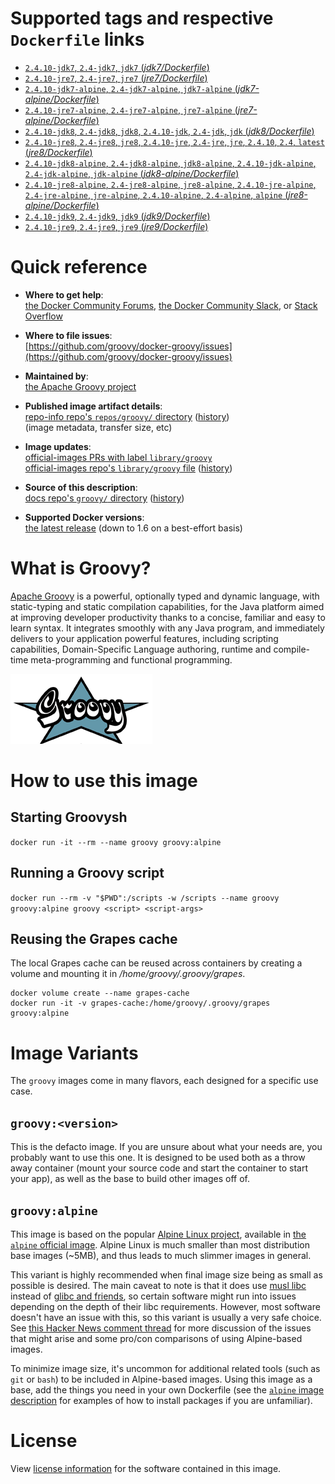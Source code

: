 <!--

********************************************************************************

WARNING:

    DO NOT EDIT "groovy/README.md"

    IT IS AUTO-GENERATED

    (from the other files in "groovy/" combined with a set of templates)

********************************************************************************

-->

# Supported tags and respective `Dockerfile` links

-	[`2.4.10-jdk7`, `2.4-jdk7`, `jdk7` (*jdk7/Dockerfile*)](https://github.com/groovy/docker-groovy/blob/dbc61ddbc286b5847e8778747264e92bcd29c93d/jdk7/Dockerfile)
-	[`2.4.10-jre7`, `2.4-jre7`, `jre7` (*jre7/Dockerfile*)](https://github.com/groovy/docker-groovy/blob/dbc61ddbc286b5847e8778747264e92bcd29c93d/jre7/Dockerfile)
-	[`2.4.10-jdk7-alpine`, `2.4-jdk7-alpine`, `jdk7-alpine` (*jdk7-alpine/Dockerfile*)](https://github.com/groovy/docker-groovy/blob/dbc61ddbc286b5847e8778747264e92bcd29c93d/jdk7-alpine/Dockerfile)
-	[`2.4.10-jre7-alpine`, `2.4-jre7-alpine`, `jre7-alpine` (*jre7-alpine/Dockerfile*)](https://github.com/groovy/docker-groovy/blob/dbc61ddbc286b5847e8778747264e92bcd29c93d/jre7-alpine/Dockerfile)
-	[`2.4.10-jdk8`, `2.4-jdk8`, `jdk8`, `2.4.10-jdk`, `2.4-jdk`, `jdk` (*jdk8/Dockerfile*)](https://github.com/groovy/docker-groovy/blob/dbc61ddbc286b5847e8778747264e92bcd29c93d/jdk8/Dockerfile)
-	[`2.4.10-jre8`, `2.4-jre8`, `jre8`, `2.4.10-jre`, `2.4-jre`, `jre`, `2.4.10`, `2.4`, `latest` (*jre8/Dockerfile*)](https://github.com/groovy/docker-groovy/blob/dbc61ddbc286b5847e8778747264e92bcd29c93d/jre8/Dockerfile)
-	[`2.4.10-jdk8-alpine`, `2.4-jdk8-alpine`, `jdk8-alpine`, `2.4.10-jdk-alpine`, `2.4-jdk-alpine`, `jdk-alpine` (*jdk8-alpine/Dockerfile*)](https://github.com/groovy/docker-groovy/blob/dbc61ddbc286b5847e8778747264e92bcd29c93d/jdk8-alpine/Dockerfile)
-	[`2.4.10-jre8-alpine`, `2.4-jre8-alpine`, `jre8-alpine`, `2.4.10-jre-alpine`, `2.4-jre-alpine`, `jre-alpine`, `2.4.10-alpine`, `2.4-alpine`, `alpine` (*jre8-alpine/Dockerfile*)](https://github.com/groovy/docker-groovy/blob/dbc61ddbc286b5847e8778747264e92bcd29c93d/jre8-alpine/Dockerfile)
-	[`2.4.10-jdk9`, `2.4-jdk9`, `jdk9` (*jdk9/Dockerfile*)](https://github.com/groovy/docker-groovy/blob/dbc61ddbc286b5847e8778747264e92bcd29c93d/jdk9/Dockerfile)
-	[`2.4.10-jre9`, `2.4-jre9`, `jre9` (*jre9/Dockerfile*)](https://github.com/groovy/docker-groovy/blob/dbc61ddbc286b5847e8778747264e92bcd29c93d/jre9/Dockerfile)

# Quick reference

-	**Where to get help**:  
	[the Docker Community Forums](https://forums.docker.com/), [the Docker Community Slack](https://blog.docker.com/2016/11/introducing-docker-community-directory-docker-community-slack/), or [Stack Overflow](https://stackoverflow.com/search?tab=newest&q=docker)

-	**Where to file issues**:  
	[https://github.com/groovy/docker-groovy/issues](https://github.com/groovy/docker-groovy/issues)

-	**Maintained by**:  
	[the Apache Groovy project](https://github.com/groovy/docker-groovy)

-	**Published image artifact details**:  
	[repo-info repo's `repos/groovy/` directory](https://github.com/docker-library/repo-info/blob/master/repos/groovy) ([history](https://github.com/docker-library/repo-info/commits/master/repos/groovy))  
	(image metadata, transfer size, etc)

-	**Image updates**:  
	[official-images PRs with label `library/groovy`](https://github.com/docker-library/official-images/pulls?q=label%3Alibrary%2Fgroovy)  
	[official-images repo's `library/groovy` file](https://github.com/docker-library/official-images/blob/master/library/groovy) ([history](https://github.com/docker-library/official-images/commits/master/library/groovy))

-	**Source of this description**:  
	[docs repo's `groovy/` directory](https://github.com/docker-library/docs/tree/master/groovy) ([history](https://github.com/docker-library/docs/commits/master/groovy))

-	**Supported Docker versions**:  
	[the latest release](https://github.com/docker/docker/releases/latest) (down to 1.6 on a best-effort basis)

# What is Groovy?

[Apache Groovy](http://groovy-lang.org/) is a powerful, optionally typed and dynamic language, with static-typing and static compilation capabilities, for the Java platform aimed at improving developer productivity thanks to a concise, familiar and easy to learn syntax. It integrates smoothly with any Java program, and immediately delivers to your application powerful features, including scripting capabilities, Domain-Specific Language authoring, runtime and compile-time meta-programming and functional programming.

![logo](https://raw.githubusercontent.com/docker-library/docs/bb5fc730ed18c45d86425f9fa4265d50cb795ec8/groovy/logo.png)

# How to use this image

## Starting Groovysh

`docker run -it --rm --name groovy groovy:alpine`

## Running a Groovy script

`docker run --rm -v "$PWD":/scripts -w /scripts --name groovy groovy:alpine groovy <script> <script-args>`

## Reusing the Grapes cache

The local Grapes cache can be reused across containers by creating a volume and mounting it in */home/groovy/.groovy/grapes*.

```console
docker volume create --name grapes-cache
docker run -it -v grapes-cache:/home/groovy/.groovy/grapes groovy:alpine
```

# Image Variants

The `groovy` images come in many flavors, each designed for a specific use case.

## `groovy:<version>`

This is the defacto image. If you are unsure about what your needs are, you probably want to use this one. It is designed to be used both as a throw away container (mount your source code and start the container to start your app), as well as the base to build other images off of.

## `groovy:alpine`

This image is based on the popular [Alpine Linux project](http://alpinelinux.org), available in [the `alpine` official image](https://hub.docker.com/_/alpine). Alpine Linux is much smaller than most distribution base images (~5MB), and thus leads to much slimmer images in general.

This variant is highly recommended when final image size being as small as possible is desired. The main caveat to note is that it does use [musl libc](http://www.musl-libc.org) instead of [glibc and friends](http://www.etalabs.net/compare_libcs.html), so certain software might run into issues depending on the depth of their libc requirements. However, most software doesn't have an issue with this, so this variant is usually a very safe choice. See [this Hacker News comment thread](https://news.ycombinator.com/item?id=10782897) for more discussion of the issues that might arise and some pro/con comparisons of using Alpine-based images.

To minimize image size, it's uncommon for additional related tools (such as `git` or `bash`) to be included in Alpine-based images. Using this image as a base, add the things you need in your own Dockerfile (see the [`alpine` image description](https://hub.docker.com/_/alpine/) for examples of how to install packages if you are unfamiliar).

# License

View [license information](http://www.apache.org/licenses/LICENSE-2.0.html) for the software contained in this image.
